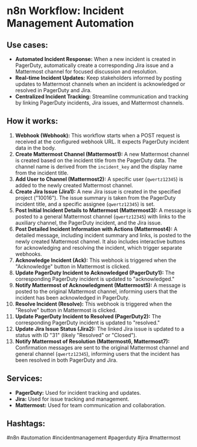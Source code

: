 # n8n Workflow: Incident Management Automation

## Use cases:

- **Automated Incident Response:** When a new incident is created in PagerDuty, automatically create a corresponding Jira issue and a Mattermost channel for focused discussion and resolution.
- **Real-time Incident Updates:** Keep stakeholders informed by posting updates to Mattermost channels when an incident is acknowledged or resolved in PagerDuty and Jira.
- **Centralized Incident Tracking:** Streamline communication and tracking by linking PagerDuty incidents, Jira issues, and Mattermost channels.

## How it works:

1.  **Webhook (Webhook):** This workflow starts when a POST request is received at the configured webhook URL.  It expects PagerDuty incident data in the body.
2.  **Create Mattermost Channel (Mattermost1):** A new Mattermost channel is created based on the incident title from the PagerDuty data. The channel name is derived from the `incident_key` and the display name from the incident title.
3.  **Add User to Channel (Mattermost2):** A specific user (`qwertz12345`) is added to the newly created Mattermost channel.
4.  **Create Jira Issue (Jira1):** A new Jira issue is created in the specified project ("10016"). The issue summary is taken from the PagerDuty incident title, and a specific assignee (`qwertz12345`) is set.
5.  **Post Initial Incident Details to Mattermost (Mattermost3):**  A message is posted to a general Mattermost channel (`qwertz12345`) with links to the auxiliary channel, the PagerDuty incident, and the Jira issue.
6.  **Post Detailed Incident Information with Actions (Mattermost4):** A detailed message, including incident summary and links, is posted to the newly created Mattermost channel. It also includes interactive buttons for acknowledging and resolving the incident, which trigger separate webhooks.
7.  **Acknowledge Incident (Ack):**  This webhook is triggered when the "Acknowledge" button in Mattermost is clicked.
8.  **Update PagerDuty Incident to Acknowledged (PagerDuty1):** The corresponding PagerDuty incident is updated to "acknowledged."
9.  **Notify Mattermost of Acknowledgment (Mattermost5):** A message is posted to the original Mattermost channel, informing users that the incident has been acknowledged in PagerDuty.
10. **Resolve Incident (Resolve):** This webhook is triggered when the "Resolve" button in Mattermost is clicked.
11. **Update PagerDuty Incident to Resolved (PagerDuty2):** The corresponding PagerDuty incident is updated to "resolved."
12. **Update Jira Issue Status (Jira2):**  The linked Jira issue is updated to a status with ID "31" (likely "Resolved" or "Closed").
13. **Notify Mattermost of Resolution (Mattermost6, Mattermost7):** Confirmation messages are sent to the original Mattermost channel and general channel (`qwertz12345`), informing users that the incident has been resolved in both PagerDuty and Jira.

## Services:

*   **PagerDuty:** Used for incident tracking and updates.
*   **Jira:** Used for issue tracking and management.
*   **Mattermost:** Used for team communication and collaboration.

## Hashtags:

#n8n #automation #incidentmanagement #pagerduty #jira #mattermost
